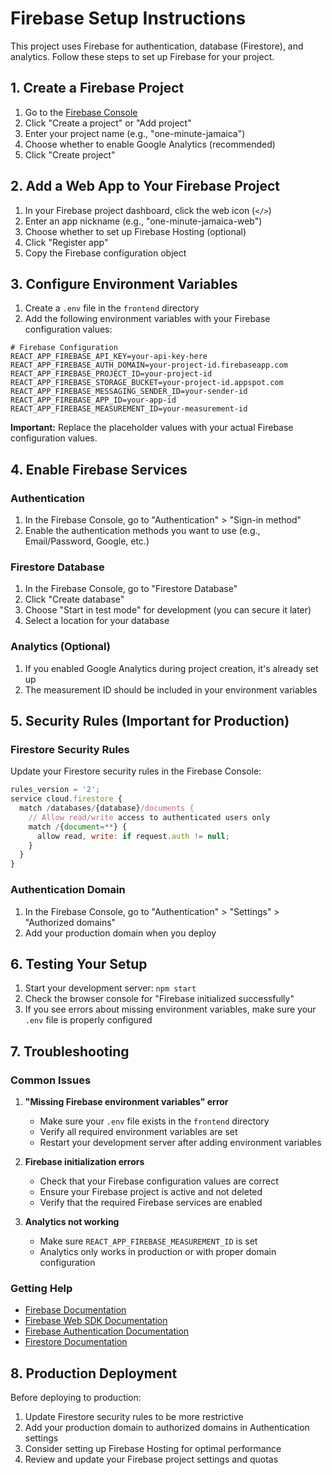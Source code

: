# Firebase Setup Instructions

This project uses Firebase for authentication, database (Firestore), and analytics. Follow these steps to set up Firebase for your project.

## 1. Create a Firebase Project

1. Go to the [Firebase Console](https://console.firebase.google.com/)
2. Click "Create a project" or "Add project"
3. Enter your project name (e.g., "one-minute-jamaica")
4. Choose whether to enable Google Analytics (recommended)
5. Click "Create project"

## 2. Add a Web App to Your Firebase Project

1. In your Firebase project dashboard, click the web icon (`</>`)
2. Enter an app nickname (e.g., "one-minute-jamaica-web")
3. Choose whether to set up Firebase Hosting (optional)
4. Click "Register app"
5. Copy the Firebase configuration object

## 3. Configure Environment Variables

1. Create a `.env` file in the `frontend` directory
2. Add the following environment variables with your Firebase configuration values:

```env
# Firebase Configuration
REACT_APP_FIREBASE_API_KEY=your-api-key-here
REACT_APP_FIREBASE_AUTH_DOMAIN=your-project-id.firebaseapp.com
REACT_APP_FIREBASE_PROJECT_ID=your-project-id
REACT_APP_FIREBASE_STORAGE_BUCKET=your-project-id.appspot.com
REACT_APP_FIREBASE_MESSAGING_SENDER_ID=your-sender-id
REACT_APP_FIREBASE_APP_ID=your-app-id
REACT_APP_FIREBASE_MEASUREMENT_ID=your-measurement-id
```

**Important:** Replace the placeholder values with your actual Firebase configuration values.

## 4. Enable Firebase Services

### Authentication
1. In the Firebase Console, go to "Authentication" > "Sign-in method"
2. Enable the authentication methods you want to use (e.g., Email/Password, Google, etc.)

### Firestore Database
1. In the Firebase Console, go to "Firestore Database"
2. Click "Create database"
3. Choose "Start in test mode" for development (you can secure it later)
4. Select a location for your database

### Analytics (Optional)
1. If you enabled Google Analytics during project creation, it's already set up
2. The measurement ID should be included in your environment variables

## 5. Security Rules (Important for Production)

### Firestore Security Rules
Update your Firestore security rules in the Firebase Console:

```javascript
rules_version = '2';
service cloud.firestore {
  match /databases/{database}/documents {
    // Allow read/write access to authenticated users only
    match /{document=**} {
      allow read, write: if request.auth != null;
    }
  }
}
```

### Authentication Domain
1. In the Firebase Console, go to "Authentication" > "Settings" > "Authorized domains"
2. Add your production domain when you deploy

## 6. Testing Your Setup

1. Start your development server: `npm start`
2. Check the browser console for "Firebase initialized successfully"
3. If you see errors about missing environment variables, make sure your `.env` file is properly configured

## 7. Troubleshooting

### Common Issues

1. **"Missing Firebase environment variables" error**
   - Make sure your `.env` file exists in the `frontend` directory
   - Verify all required environment variables are set
   - Restart your development server after adding environment variables

2. **Firebase initialization errors**
   - Check that your Firebase configuration values are correct
   - Ensure your Firebase project is active and not deleted
   - Verify that the required Firebase services are enabled

3. **Analytics not working**
   - Make sure `REACT_APP_FIREBASE_MEASUREMENT_ID` is set
   - Analytics only works in production or with proper domain configuration

### Getting Help

- [Firebase Documentation](https://firebase.google.com/docs)
- [Firebase Web SDK Documentation](https://firebase.google.com/docs/web/setup)
- [Firebase Authentication Documentation](https://firebase.google.com/docs/auth/web/start)
- [Firestore Documentation](https://firebase.google.com/docs/firestore/quickstart)

## 8. Production Deployment

Before deploying to production:

1. Update Firestore security rules to be more restrictive
2. Add your production domain to authorized domains in Authentication settings
3. Consider setting up Firebase Hosting for optimal performance
4. Review and update your Firebase project settings and quotas
